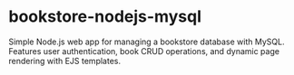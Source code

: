 # bookstore-nodejs-mysql
Simple Node.js web app for managing a bookstore database with MySQL. Features user authentication, book CRUD operations, and dynamic page rendering with EJS templates.
